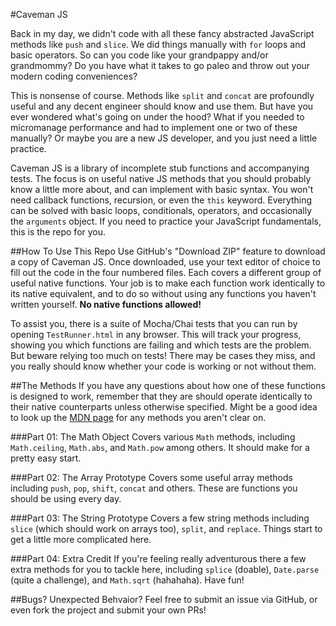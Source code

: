 #Caveman JS

Back in my day, we didn't code with all these fancy abstracted JavaScript methods like `push` and `slice`. We did things manually with `for` loops and basic operators. So can you code like your grandpappy and/or grandmommy? Do you have what it takes to go paleo and throw out your modern coding conveniences?

This is nonsense of course. Methods like `split` and `concat` are profoundly useful and any decent engineer should know and use them. But have you ever wondered what's going on under the hood? What if you needed to micromanage performance and had to implement one or two of these manually? Or maybe you are a new JS developer, and you just need a little practice.

Caveman JS is a library of incomplete stub functions and accompanying tests. The focus is on useful native JS methods that you should probably know a little more about, and can implement with basic syntax. You won't need callback functions, recursion, or even the `this` keyword. Everything can be solved with basic loops, conditionals, operators, and occasionally the `arguments` object. If you need to practice your JavaScript fundamentals, this is the repo for you.

##How To Use This Repo
Use GitHub's "Download ZIP" feature to download a copy of Caveman JS. Once downloaded, use your text editor of choice to fill out the code in the four numbered files. Each covers a different group of useful native functions. Your job is to make each function work identically to its native equivalent, and to do so without using any functions you haven't written yourself. **No native functions allowed!**

To assist you, there is a suite of Mocha/Chai tests that you can run by opening `TestRunner.html` in any browser. This will track your progress, showing you which functions are failing and which tests are the problem. But beware relying too much on tests! There may be cases they miss, and you really should know whether your code is working or not without them.

##The Methods
If you have any questions about how one of these functions is designed to work, remember that they are should operate identically to their native counterparts unless otherwise specified. Might be a good idea to look up the [MDN page](https://developer.mozilla.org/) for any methods you aren't clear on.

###Part 01: The Math Object
Covers various `Math` methods, including `Math.ceiling`, `Math.abs`, and `Math.pow` among others. It should make for a pretty easy start.

###Part 02: The Array Prototype
Covers some useful array methods including `push`, `pop`, `shift`, `concat` and others. These are functions you should be using every day.

###Part 03: The String Prototype
Covers a few string methods including `slice` (which should work on arrays too), `split`, and `replace`. Things start to get a little more complicated here.

###Part 04: Extra Credit
If you're feeling really adventurous there a few extra methods for you to tackle here, including `splice` (doable), `Date.parse` (quite a challenge), and `Math.sqrt` (hahahaha). Have fun!

##Bugs? Unexpected Behvaior?
Feel free to submit an issue via GitHub, or even fork the project and submit your own PRs!
